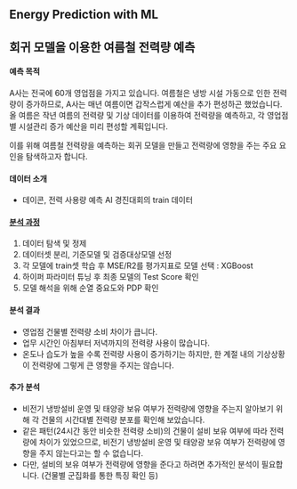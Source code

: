 ## Energy Prediction with ML
## 회귀 모델을 이용한 여름철 전력량 예측
#### 예측 목적
A사는 전국에 60개 영업점을 가지고 있습니다. 여름철은 냉방 시설 가동으로 인한 전력량이 증가하므로, A사는 매년 여름이면 갑작스럽게 예산을 추가 편성하곤 했었습니다.
올 여름은 작년 여름의 전력량 및 기상 데이터를 이용하여 전력량을 예측하고, 각 영업점별 시설관리 증가 예산을 미리 편성할 계획입니다.

이를 위해 여름철 전력량을 예측하는 회귀 모델을 만들고 전력량에 영향을 주는 주요 요인을 탐색하고자 합니다.


#### 데이터 소개
- 데이콘, 전력 사용량 예측 AI 경진대회의 train 데이터


#### [분석 과정](ml_project.ipynb)
1. 데이터 탐색 및 정제
2. 데이터셋 분리, 기준모델 및 검증대상모델 선정
3. 각 모델에 train셋 학습 후 MSE/R2를 평가지표로 모델 선택 : XGBoost
4. 하이퍼 파라미터 튜닝 후 최종 모델의 Test Score 확인
5. 모델 해석을 위해 순열 중요도와 PDP 확인


#### 분석 결과
- 영업점 건물별 전력량 소비 차이가 큽니다.
- 업무 시간인 아침부터 저녁까지의 전력량 사용이 많습니다.
- 온도나 습도가 높을 수록 전력량 사용이 증가하기는 하지만, 한 계절 내의 기상상황이 전력량에 그렇게 큰 영향을 주지는 않습니다.


#### 추가 분석
- 비전기 냉방설비 운영 및 태양광 보유 여부가 전력량에 영향을 주는지 알아보기 위해 각 건물의 시간대별 전력량 분포를 확인해 보았습니다.
- 같은 패턴(24시간 동안 비슷한 전력량 소비)의 건물이 설비 보유 여부에 따라 전력량에 차이가 있었으므로, 비전기 냉방설비 운영 및 태양광 보유 여부가 전력량에 영향을 주지 않는다고는 할 수 없습니다.
- 다만, 설비의 보유 여부가 전력량에 영향을 준다고 하려면 추가적인 분석이 필요합니다. (건물별 군집화를 통한 특징 확인 등)
